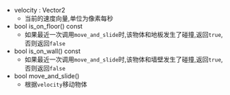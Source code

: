 - velocity : Vector2
	- 当前的速度向量,单位为像素每秒
- bool is_on_floor() const
	- 如果最近一次调用`move_and_slide`时,该物体和地板发生了碰撞,返回`true`,否则返回`false`
- bool is_on_wall() const
	- 如果最近一次调用`move_and_slide`时,该物体和墙壁发生了碰撞,返回`true`,否则返回`false`
- bool move_and_slide()
	- 根据`velocity`移动物体